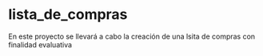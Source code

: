 # lista_de_compras
En este proyecto se llevará a cabo la creación de una lsita de compras con finalidad evaluativa
